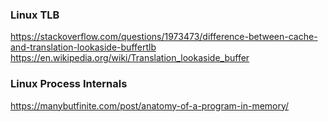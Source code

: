 

### Linux TLB
https://stackoverflow.com/questions/1973473/difference-between-cache-and-translation-lookaside-buffertlb
https://en.wikipedia.org/wiki/Translation_lookaside_buffer

### Linux Process Internals
https://manybutfinite.com/post/anatomy-of-a-program-in-memory/
